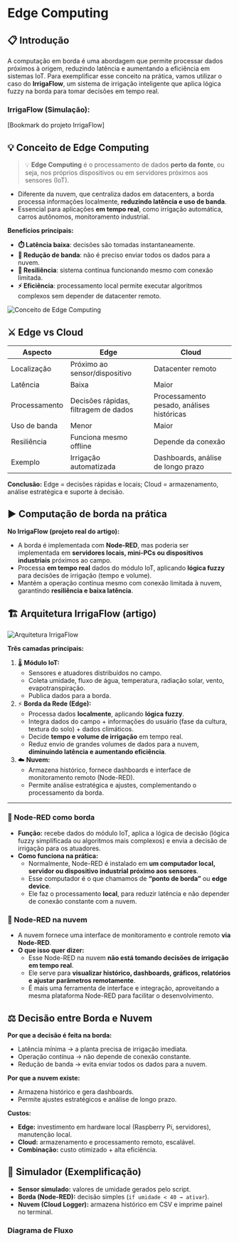 # Edge Computing

## 📋 Introdução
A computação em borda é uma abordagem que permite processar dados próximos à origem, reduzindo latência e aumentando a eficiência em sistemas IoT. Para exemplificar esse conceito na prática, vamos utilizar o caso do **IrrigaFlow**, um sistema de irrigação inteligente que aplica lógica fuzzy na borda para tomar decisões em tempo real.

### IrrigaFlow (Simulação):
[Bookmark do projeto IrrigaFlow] <!-- Substitua pelo link real, se desejar -->

## 💡 Conceito de Edge Computing
> 💡 **Edge Computing** é o processamento de dados **perto da fonte**, ou seja, nos próprios dispositivos ou em servidores próximos aos sensores (IoT).

- Diferente da nuvem, que centraliza dados em datacenters, a borda processa informações localmente, **reduzindo latência e uso de banda**.
- Essencial para aplicações **em tempo real**, como irrigação automática, carros autônomos, monitoramento industrial.

**Benefícios principais:**
- **⏱️ Latência baixa**: decisões são tomadas instantaneamente.
- **📶 Redução de banda**: não é preciso enviar todos os dados para a nuvem.
- **🔧 Resiliência**: sistema continua funcionando mesmo com conexão limitada.
- **⚡ Eficiência**: processamento local permite executar algoritmos complexos sem depender de datacenter remoto.

![Conceito de Edge Computing](edge-c.avif)

## ⚔️ Edge vs Cloud
| Aspecto        | Edge                               | Cloud                             |
|----------------|------------------------------------|-----------------------------------|
| Localização    | Próximo ao sensor/dispositivo      | Datacenter remoto                 |
| Latência       | Baixa                              | Maior                             |
| Processamento  | Decisões rápidas, filtragem de dados | Processamento pesado, análises históricas |
| Uso de banda   | Menor                              | Maior                             |
| Resiliência    | Funciona mesmo offline             | Depende da conexão                |
| Exemplo        | Irrigação automatizada             | Dashboards, análise de longo prazo|

**Conclusão:** Edge = decisões rápidas e locais; Cloud = armazenamento, análise estratégica e suporte à decisão.

## ▶️ Computação de borda na prática
**No IrrigaFlow (projeto real do artigo):**
- A borda é implementada com **Node-RED**, mas poderia ser implementada em **servidores locais, mini-PCs ou dispositivos industriais** próximos ao campo.
- Processa **em tempo real** dados do módulo IoT, aplicando **lógica fuzzy** para decisões de irrigação (tempo e volume).
- Mantém a operação contínua mesmo com conexão limitada à nuvem, garantindo **resiliência e baixa latência**.

## 🏗️ Arquitetura IrrigaFlow (artigo)
<!-- Imagem Arquitetura -->
![Arquitetura IrrigaFlow](https://www.akamai.com/site/en/images/article/2024/how-does-edge-computing-work.png)

**Três camadas principais:**
1. 🌡️ **Módulo IoT:**
   - Sensores e atuadores distribuídos no campo.
   - Coleta umidade, fluxo de água, temperatura, radiação solar, vento, evapotranspiração.
   - Publica dados para a borda.
2. ⚡ **Borda da Rede (Edge):**
   - Processa dados **localmente**, aplicando **lógica fuzzy**.
   - Integra dados do campo + informações do usuário (fase da cultura, textura do solo) + dados climáticos.
   - Decide **tempo e volume de irrigação** em tempo real.
   - Reduz envio de grandes volumes de dados para a nuvem, **diminuindo latência e aumentando eficiência**.
3. ☁️ **Nuvem:**
   - Armazena histórico, fornece dashboards e interface de monitoramento remoto (Node-RED).
   - Permite análise estratégica e ajustes, complementando o processamento da borda.

---

### 🔹 Node-RED como borda
- **Função:** recebe dados do módulo IoT, aplica a lógica de decisão (lógica fuzzy simplificada ou algoritmos mais complexos) e envia a decisão de irrigação para os atuadores.
- **Como funciona na prática:**
  - Normalmente, Node-RED é instalado em **um computador local, servidor ou dispositivo industrial próximo aos sensores**.
  - Esse computador é o que chamamos de **“ponto de borda”** ou **edge device**.
  - Ele faz o processamento **local**, para reduzir latência e não depender de conexão constante com a nuvem.

### 🔹 Node-RED na nuvem
- A nuvem fornece uma interface de monitoramento e controle remoto **via Node-RED**.
- **O que isso quer dizer:**
  - Esse Node-RED na nuvem **não está tomando decisões de irrigação em tempo real**.
  - Ele serve para **visualizar histórico, dashboards, gráficos, relatórios e ajustar parâmetros remotamente**.
  - É mais uma ferramenta de interface e integração, aproveitando a mesma plataforma Node-RED para facilitar o desenvolvimento.

## ⚖️ Decisão entre Borda e Nuvem
**Por que a decisão é feita na borda:**
- Latência mínima → a planta precisa de irrigação imediata.
- Operação contínua → não depende de conexão constante.
- Redução de banda → evita enviar todos os dados para a nuvem.

**Por que a nuvem existe:**
- Armazena histórico e gera dashboards.
- Permite ajustes estratégicos e análise de longo prazo.

**Custos:**
- **Edge:** investimento em hardware local (Raspberry Pi, servidores), manutenção local.
- **Cloud:** armazenamento e processamento remoto, escalável.
- **Combinação:** custo otimizado + alta eficiência.

## 🧪 Simulador (Exemplificação)
- **Sensor simulado:** valores de umidade gerados pelo script.
- **Borda (Node-RED):** decisão simples (`if umidade < 40 → ativar`).
- **Nuvem (Cloud Logger):** armazena histórico em CSV e imprime painel no terminal.

### Diagrama de Fluxo
